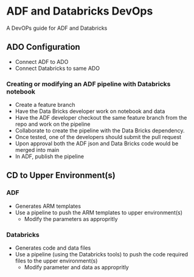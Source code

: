 # ADF and Databricks DevOps

A DevOPs guide for ADF and Databricks

## ADO Configuration

- Connect ADF to ADO
- Connect Databricks to same ADO

### Creating or modifying an ADF pipeline with Databricks notebook

- Create a feature branch
- Have the Data Bricks developer work on notebook and data
- Have the ADF developer checkout the same feature branch from the repo and work on the pipeline
- Collaborate to create the pipeline with the Data Bricks dependency.
- Once tested, one of the developers should submit the pull request
- Upon approval both the ADF json and Data Bricks code would be merged into main
- In ADF, publish the pipeline

## CD to Upper Environment(s)

### ADF

- Generates ARM templates
- Use a pipeline to push the ARM templates to upper environment(s)
  - Modify the parameters as appropritly

### Databricks

- Generates code and data files
- Use a pipeline (using the Databricks tools) to push the code required files to the upper environment(s)
  - Modify parameter and data as appropritly
